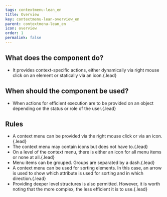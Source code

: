 ```yaml
---
tags: contextmenu-lean_en
title: Overview
key: contextmenu-lean-overview_en
parent: contextmenu-lean_en
icon: overview
order: 1
permalink: false  
---
```


## What does the component do?
* It provides context-specific actions, either dynamically via right mouse click on an element or statically via an icon.{.lead}

## When should the component be used?
* When actions for efficient execution are to be provided on an object depending on the status or role of the user.{.lead}

## Rules
* A context menu can be provided via the right mouse click or via an icon.{.lead}
* The context menu may contain icons but does not have to.{.lead}
* On a level of the context menu, there is either an icon for all menu items or none at all.{.lead}
* Menu items can be grouped. Groups are separated by a dash.{.lead}
* A context menu can be used for sorting elements. In this case, an arrow is used to show which attribute is used for sorting and in which direction.{.lead}
* Providing deeper level structures is also permitted. However, it is worth noting that the more complex, the less efficient it is to use.{.lead}